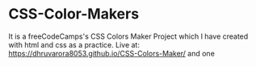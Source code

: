 # CSS-Color-Makers
It is a freeCodeCamps's CSS Colors Maker Project which I have created with html and css as a practice.
Live at: https://dhruvarora8053.github.io/CSS-Colors-Maker/
and one 
